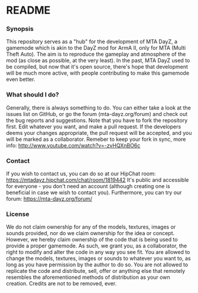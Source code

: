 # README #


### Synopsis ###
This repository serves as a "hub" for the development of MTA DayZ, a gamemode which is akin to the DayZ mod for ArmA II, only for MTA (Multi Theft Auto).
The aim is to reproduce the gameplay and atmosphere of the mod (as close as possible, at the very least). 
In the past, MTA DayZ used to be compiled, but now that it's open source, there's hope that development will be much more active, with people contributing
to make this gamemode even better.

### What should I do? ###
Generally, there is always something to do. You can either take a look at the issues list on GitHub, or go the forum (mta-dayz.org/forum) and check out the
bug reports and suggestions. Note that you have to fork the repository first. Edit whatever you want, and make a pull request. If the developers deems your
changes appropriate, the pull request will be accepted, and you will be marked as a collaborator.
Remeber to keep your fork in sync, more info: http://www.youtube.com/watch?v=-zvHQXnBO6c

### Contact ###
If you wish to contact us, you can do so at our HipChat room: https://mtadayz.hipchat.com/chat/room/1819442
It's public and accessible for everyone - you don't need an account (although creating one is beneficial in case we wish to contact you).
Furthermore, you can try our forum: https://mta-dayz.org/forum/

### License ###
We do not claim ownership for any of the models, textures, images or sounds provided, nor do we claim ownership for the idea or concept. However, we hereby
claim ownership of the code that is being used to provide a proper gamemode. As such, we grant you, as a collaborator, the right to modify and alter the 
code in any way you see fit. You are allowed to change the models, textures, images or sounds to whatever you want to, as long as you have permission by the
author to do so. You are not allowed to replicate the code and distribute, sell, offer or anything else that remotely resembles the aforementioned methods of
distribution as your own creation. Credits are not to be removed, ever.
